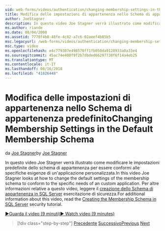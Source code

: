 ```yaml
---
uid: web-forms/videos/authentication/changing-membership-settings-in-the-default-membership-schema
title: Modifica delle impostazioni di appartenenza nello Schema di appartenenza predefinito | Microsoft Docs
author: JoeStagner
description: In questo video Joe Stagner verrà illustrato come modificare le impostazioni predefinite dello schema di appartenenza per essere conformi alle specifiche esigenze di un'applicazione personalizzata. Per...
ms.author: riande
ms.date: 08/04/2008
ms.assetid: 7770f4b8-48fe-4c82-a7c6-02aeef4b85b5
msc.legacyurl: /web-forms/videos/authentication/changing-membership-settings-in-the-default-membership-schema
msc.type: video
ms.openlocfilehash: e4c779307e498570ff1fb050da9128933a0a33e4
ms.sourcegitcommit: 45ac74e400f9f2b7dbded66297730f6f14a4eb25
ms.translationtype: MT
ms.contentlocale: it-IT
ms.lasthandoff: 08/16/2018
ms.locfileid: "41826448"
---
```

<a name="changing-membership-settings-in-the-default-membership-schema"></a><span data-ttu-id="e0cbb-104">Modifica delle impostazioni di appartenenza nello Schema di appartenenza predefinito</span><span class="sxs-lookup"><span data-stu-id="e0cbb-104">Changing Membership Settings in the Default Membership Schema</span></span>
====================
<span data-ttu-id="e0cbb-105">da [Joe Stagner](https://github.com/JoeStagner)</span><span class="sxs-lookup"><span data-stu-id="e0cbb-105">by [Joe Stagner](https://github.com/JoeStagner)</span></span>

<span data-ttu-id="e0cbb-106">In questo video Joe Stagner verrà illustrato come modificare le impostazioni predefinite dello schema di appartenenza per essere conformi alle specifiche esigenze di un'applicazione personalizzata.</span><span class="sxs-lookup"><span data-stu-id="e0cbb-106">In this video Joe Stagner looks at how to change the default settings of the membership schema to conform to the specific needs of an custom application.</span></span> <span data-ttu-id="e0cbb-107">Per altre informazioni relative a questo video, leggere il [creazione dello Schema di appartenenza in SQL Server](../../overview/older-versions-security/membership/creating-the-membership-schema-in-sql-server-vb.md) esercitazione di sicurezza.</span><span class="sxs-lookup"><span data-stu-id="e0cbb-107">For additional information about this video, read the [Creating the Membership Schema in SQL Server](../../overview/older-versions-security/membership/creating-the-membership-schema-in-sql-server-vb.md) security tutorial.</span></span>

[<span data-ttu-id="e0cbb-108">&#9654;Guarda il video (9 minuti)</span><span class="sxs-lookup"><span data-stu-id="e0cbb-108">&#9654; Watch video (9 minutes)</span></span>](https://channel9.msdn.com/Blogs/ASP-NET-Site-Videos/changing-membership-settings-in-the-default-membership-schema)

> [!div class="step-by-step"]
> <span data-ttu-id="e0cbb-109">[Precedente](configuring-sql-to-work-with-membership-schemas.md)
> [Successivo](creating-user-accounts-with-the-create-user-wizard.md)</span><span class="sxs-lookup"><span data-stu-id="e0cbb-109">[Previous](configuring-sql-to-work-with-membership-schemas.md)
[Next](creating-user-accounts-with-the-create-user-wizard.md)</span></span>
